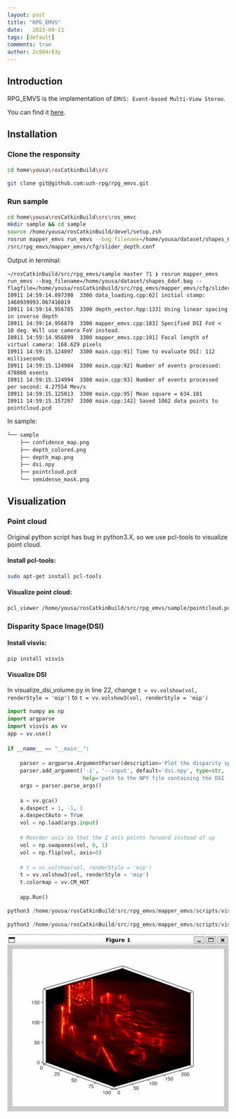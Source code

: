```yaml
---
layout: post
title: "RPG_EMVS"
date:   2023-09-11
tags: [default]
comments: true
author: 2c984r83y
---
```

## Introduction

RPG_EMVS is the implementation of `EMVS: Event-based Multi-View Stereo`.

You can find it [here](https://github.com/uzh-rpg/rpg_emvs/tree/master "github").

## Installation

### Clone the responsity

```bash
cd home\yousa\rosCatkinBuild\src
```

```bash
git clone git@github.com:uzh-rpg/rpg_emvs.git
```

### Run sample

```bash
cd home\yousa\rosCatkinBuild\src\ros_emvc
mkdir sample && cd sample
source /home/yousa/rosCatkinBuild/devel/setup.zsh
rosrun mapper_emvs run_emvs --bag_filename=/home/yousa/dataset/shapes_6dof.bag --flagfile=/home/yousa/rosCatkinBuild
/src/rpg_emvs/mapper_emvs/cfg/slider_depth.conf
```

Output  in terminal:

```
~/rosCatkinBuild/src/rpg_emvs/sample master ?1 ❯ rosrun mapper_emvs run_emvs --bag_filename=/home/yousa/dataset/shapes_6dof.bag --flagfile=/home/yousa/rosCatkinBuild/src/rpg_emvs/mapper_emvs/cfg/slider_depth.conf
I0911 14:59:14.897390  3300 data_loading.cpp:62] initial stamp: 1468939993.067416019
I0911 14:59:14.956785  3300 depth_vector.hpp:133] Using linear spacing in inverse depth
I0911 14:59:14.956879  3300 mapper_emvs.cpp:183] Specified DSI FoV < 10 deg. Will use camera FoV instead.
I0911 14:59:14.956899  3300 mapper_emvs.cpp:191] Focal length of virtual camera: 168.629 pixels
I0911 14:59:15.124897  3300 main.cpp:91] Time to evaluate DSI: 112 milliseconds
I0911 14:59:15.124984  3300 main.cpp:92] Number of events processed: 478860 events
I0911 14:59:15.124994  3300 main.cpp:93] Number of events processed per second: 4.27554 Mev/s
I0911 14:59:15.125013  3300 main.cpp:95] Mean square = 634.101
I0911 14:59:15.157297  3300 main.cpp:142] Saved 1062 data points to pointcloud.pcd
```

In sample:

```python
└── sample
    ├── confidence_map.png
    ├── depth_colored.png
    ├── depth_map.png
    ├── dsi.npy
    ├── pointcloud.pcd
    └── semidense_mask.png
```

## Visualization

### Point cloud

Original python script has bug in python3.X, so we use pcl-tools to visualize point cloud.

#### Install pcl-tools:

```bash
sudo apt-get install pcl-tools
```

#### Visualize point cloud:

```bash
pcl_viewer /home/yousa/rosCatkinBuild/src/rpg_emvs/sample/pointcloud.pcd
```

### Disparity Space Image(DSI)

#### Install visvis:

```
pip install visvis
```

#### Visualize DSI


In visualize_dsi_volume.py
in line 22, change `t = vv.volshow(vol, renderStyle = 'mip')` to `t = vv.volshow3(vol, renderStyle = 'mip')`

```python
import numpy as np
import argparse
import visvis as vv
app = vv.use()

if __name__ == "__main__":

    parser = argparse.ArgumentParser(description='Plot the disparity space image (DSI) using 3D slices')
    parser.add_argument('-i', '--input', default='dsi.npy', type=str,
                        help='path to the NPY file containing the DSI (default: dsi.npy)')
    args = parser.parse_args()

    a = vv.gca()
    a.daspect = 1, -1, 1
    a.daspectAuto = True
    vol = np.load(args.input)
  
    # Reorder axis so that the Z axis points forward instead of up
    vol = np.swapaxes(vol, 0, 1)
    vol = np.flip(vol, axis=0)
  
    # t = vv.volshow(vol, renderStyle = 'mip')
    t = vv.volshow3(vol, renderStyle = 'mip')
    t.colormap = vv.CM_HOT
  
    app.Run()
```
```python
python3 /home/yousa/rosCatkinBuild/src/rpg_emvs/mapper_emvs/scripts/visualize_dsi_volume.py -i /home/yousa/rosCatkinBuild/src/rpg_emvs/sample/dsi.npy
```

```python
python3 /home/yousa/rosCatkinBuild/src/rpg_emvs/mapper_emvs/scripts/visualize_dsi_slices.py -i /home/yousa/rosCatkinBuild/src/rpg_emvs/sample/dsi.npy
```

![20230920203512](https://raw.githubusercontent.com/2c984r83y/2c984r83y.github.io/main/images/20230920203512.png)
